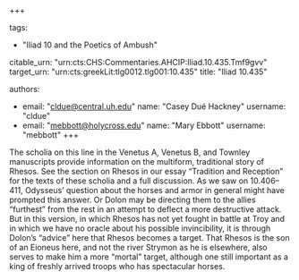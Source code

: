 +++

tags:
- "Iliad 10 and the Poetics of Ambush"

citable_urn: "urn:cts:CHS:Commentaries.AHCIP:Iliad.10.435.Tmf9gvv"
target_urn: "urn:cts:greekLit:tlg0012.tlg001:10.435"
title: "Iliad 10.435"

authors:
- email: "cldue@central.uh.edu"
  name: "Casey Dué Hackney"
  username: "cldue"
- email: "mebbott@holycross.edu"
  name: "Mary Ebbott"
  username: "mebbott"
+++

<p>The scholia on this line in the Venetus A, Venetus B, and Townley manuscripts provide information on the multiform, traditional story of Rhesos. See the section on Rhesos in our essay “Tradition and Reception” for the texts of these scholia and a full discussion. As we saw on 10.406–411, Odysseus’ question about the horses and armor in general might have prompted this answer. Or Dolon may be directing them to the allies “furthest” from the rest in an attempt to deflect a more destructive attack. But in this version, in which Rhesos has not yet fought in battle at Troy and in which we have no oracle about his possible invincibility, it is through Dolon’s “advice” here that Rhesos becomes a target. That Rhesos is the son of an Eioneus here, and not the river Strymon as he is elsewhere, also serves to make him a more “mortal” target, although one still important as a king of freshly arrived troops who has spectacular horses. </p>
